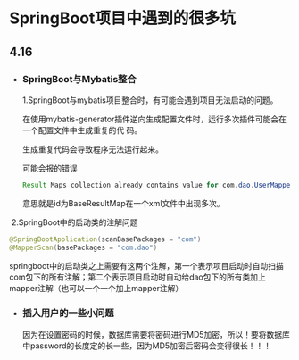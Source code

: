 # SpringBoot项目中遇到的很多坑

## 4.16

- ### SpringBoot与Mybatis整合

  1.SpringBoot与mybatis项目整合时，有可能会遇到项目无法启动的问题。

     在使用mybatis-generator插件逆向生成配置文件时，运行多次插件可能会在一个配置文件中生成重复的代   码。

     生成重复代码会导致程序无法运行起来。

     可能会报的错误

  ```java
  Result Maps collection already contains value for com.dao.UserMapper.BaseResultMap
  ```

     意思就是id为BaseResultMap在一个xml文件中出现多次。

​        2.SpringBoot中的启动类的注解问题

```java
@SpringBootApplication(scanBasePackages = "com")
@MapperScan(basePackages = "com.dao")
```

 springboot中的启动类之上需要有这两个注解，第一个表示项目启动时自动扫描com包下的所有注解；第二个表示项目启动时自动给dao包下的所有类加上mapper注解（也可以一个一个加上mapper注解）

- ### 插入用户的一些小问题

  因为在设置密码的时候，数据库需要将密码进行MD5加密，所以！要将数据库中password的长度定的长一些，因为MD5加密后密码会变得很长！！！





